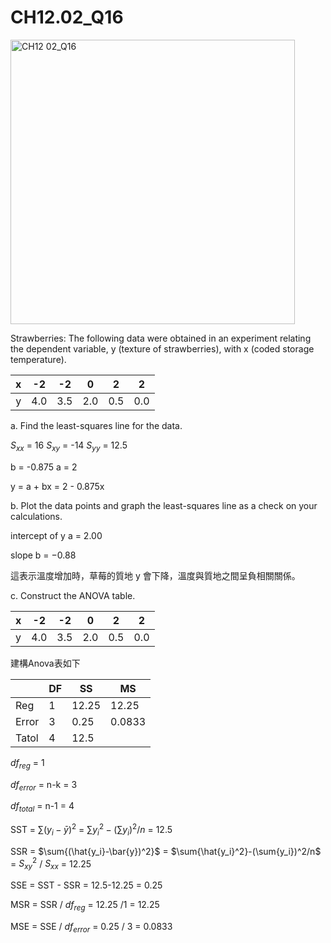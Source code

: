 # CH12.02_Q16 #


<img width="455" alt="CH12 02_Q16" src="https://github.com/user-attachments/assets/62faf2fd-845a-489d-b809-96f2163d987a" />

Strawberries: The following data were obtained in an experiment relating the dependent variable, y (texture of strawberries), with x (coded storage temperature).

| x | -2  | -2  |  0  |  2  |  2  |
|:-:|:---:|:---:|:---:|:---:|:---:|
| y | 4.0 | 3.5 | 2.0 | 0.5 | 0.0 |

a. Find the least-squares line for the data.

$S_{xx}$ = 16 
$S_{xy}$ = -14
$S_{yy}$ = 12.5

b = -0.875
a = 2

y = a + bx = 2 - 0.875x

b. Plot the data points and graph the least-squares line as a check on your calculations.

intercept of y a = 2.00

slope b = −0.88

這表示溫度增加時，草莓的質地 y 會下降，溫度與質地之間呈負相關關係。

c. Construct the ANOVA table.

|x     | -2	| -2|	0  | 2  |	2  |
|------|----|---|----|----|----|
|y     |4.0 |3.5|2.0 |0.5 |	0.0|

建構Anova表如下

|       | DF    | SS | MS |
| ----  | --    | -- | -- |
| Reg   | 1     | 12.25  | 12.25  |
| Error | 3     | 0.25 |0.0833  |
| Tatol | 4     | 12.5 |

$df_{reg}$ = 1

$df_{error}$ = n-k = 3

$df_{total}$ = n-1 = 4
   
SST = $\sum{(y_i-\bar{y})^2}$ =  $\sum{y_i^2}-(\sum{y_i})^2/n$ = 12.5

SSR = $\sum{(\hat{y_i}-\bar{y})^2}$ = $\sum{\hat{y_i}^2}-(\sum{y_i})^2/n$ =  $S_{xy}^2$ / $S_{xx}$ = 12.25

SSE = SST - SSR = 12.5-12.25 = 0.25

MSR = SSR / $df_{reg}$ = 12.25 /1 = 12.25

MSE = SSE / $df_{error}$ = 0.25 / 3 = 0.0833
